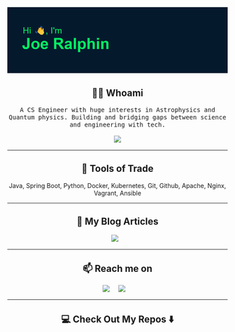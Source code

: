 <img src="https://github.com/Joe-Ralph/Joe-Ralph/blob/main/header.png" alt="banner that says Joe Ralphin - software developer">
<h2 align="center"> 👨‍💻 Whoami</h2>
<p align="center">
  <samp>A CS Engineer with huge interests in Astrophysics and Quantum physics. Building and bridging gaps between science and engineering with tech.
  </samp>
  <br> <br>
  <img src="https://komarev.com/ghpvc/?username=Joe-Ralph"/>
</p>

<hr>

<h2 align="center"> 🔭 Tools of Trade</h2>
<!-- <p align="center">
  <img src="https://img.shields.io/badge/node.js%20-%2343853D.svg?&style=for-the-badge&logo=node.js&logoColor=white" />&nbsp;&nbsp;&nbsp;
  <img src="https://img.shields.io/badge/react%20-%2300D9FF.svg?&style=for-the-badge&logo=react&logoColor=white" />&nbsp;&nbsp;&nbsp;
  <img src="https://img.shields.io/badge/tailwind-css%20-%231572B6.svg?&style=for-the-badge&logo=tailwind-css&logoColor=white" />&nbsp;&nbsp;
</p> -->
<p align="center">Java, Spring Boot, Python, Docker, Kubernetes, Git, Github, Apache, Nginx, Vagrant, Ansible</p>

<hr>

<h2 align="center">💬 My Blog Articles</h2>
<p align="center" align='right'>
  <a target="_blank"href="https://dev.to/joeralph"><img src="https://img.shields.io/badge/dev.to-%2312100E.svg?&style=for-the-badge&logo=dev.to&logoColor=white" /></a>&nbsp;&nbsp;&nbsp;
</p>

<hr>

<h2  align="center">📫 Reach me on</h2>
<p align="center">
  <a target="_blank"href="https://www.linkedin.com/in/joe-ralph/"><img src="https://img.shields.io/badge/linkedin-%230077B5.svg?&style=for-the-badge&logo=linkedin&logoColor=white" /></a>&nbsp;&nbsp;&nbsp;&nbsp;
  <a href="mailto:joeral33@gmail.com?subject=Hello%20Joe,%20From%20Github"><img src="https://img.shields.io/badge/gmail-%23D14836.svg?&style=for-the-badge&logo=gmail&logoColor=white" /></a>&nbsp;&nbsp;&nbsp;&nbsp;
</p>

<hr>

<h2  align="center">💻 Check Out My Repos ⬇️ </h2>
